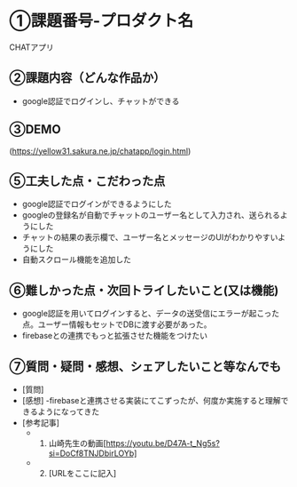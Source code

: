 # ①課題番号-プロダクト名

CHATアプリ

## ②課題内容（どんな作品か）

- google認証でログインし、チャットができる


## ③DEMO
(https://yellow31.sakura.ne.jp/chatapp/login.html)


## ⑤工夫した点・こだわった点

- google認証でログインができるようにした
- googleの登録名が自動でチャットのユーザー名として入力され、送られるようにした
- チャットの結果の表示欄で、ユーザー名とメッセージのUIがわかりやすいようにした
- 自動スクロール機能を追加した

## ⑥難しかった点・次回トライしたいこと(又は機能)

- google認証を用いてログインすると、データの送受信にエラーが起こった点。ユーザー情報もセットでDBに渡す必要があった。
- firebaseとの連携でもっと拡張させた機能をつけたい

## ⑦質問・疑問・感想、シェアしたいこと等なんでも

- [質問]
- [感想]
 -firebaseと連携させる実装にてこずったが、何度か実施すると理解できるようになってきた
- [参考記事]
  - 1. 山崎先生の動画[https://youtu.be/D47A-t_Ng5s?si=DoCf8TNJDbirLOYb]
  - 2. [URLをここに記入]


